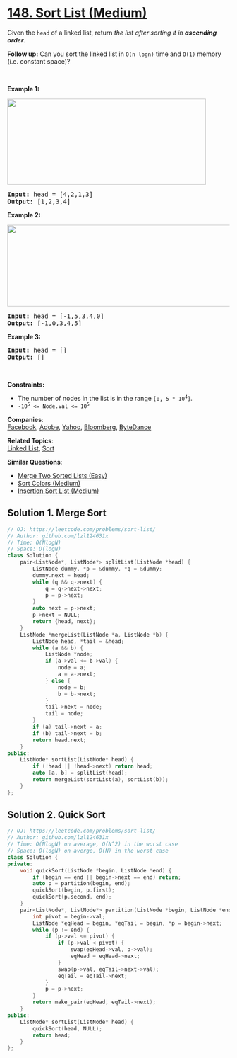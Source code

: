 # [148. Sort List (Medium)](https://leetcode.com/problems/sort-list/)

<p>Given the <code>head</code> of a linked list, return <em>the list after sorting it in <strong>ascending order</strong></em>.</p>

<p><strong>Follow up:</strong> Can you sort the linked list in <code>O(n logn)</code> time and <code>O(1)</code>&nbsp;memory (i.e. constant space)?</p>

<p>&nbsp;</p>
<p><strong>Example 1:</strong></p>
<img alt="" src="https://assets.leetcode.com/uploads/2020/09/14/sort_list_1.jpg" style="width: 450px; height: 194px;">
<pre><strong>Input:</strong> head = [4,2,1,3]
<strong>Output:</strong> [1,2,3,4]
</pre>

<p><strong>Example 2:</strong></p>
<img alt="" src="https://assets.leetcode.com/uploads/2020/09/14/sort_list_2.jpg" style="width: 550px; height: 184px;">
<pre><strong>Input:</strong> head = [-1,5,3,4,0]
<strong>Output:</strong> [-1,0,3,4,5]
</pre>

<p><strong>Example 3:</strong></p>

<pre><strong>Input:</strong> head = []
<strong>Output:</strong> []
</pre>

<p>&nbsp;</p>
<p><strong>Constraints:</strong></p>

<ul>
	<li>The number of nodes in the list is in the range <code>[0, 5 * 10<sup>4</sup>]</code>.</li>
	<li><code>-10<sup>5</sup> &lt;= Node.val &lt;= 10<sup>5</sup></code></li>
</ul>


**Companies**:  
[Facebook](https://leetcode.com/company/facebook), [Adobe](https://leetcode.com/company/adobe), [Yahoo](https://leetcode.com/company/yahoo), [Bloomberg](https://leetcode.com/company/bloomberg), [ByteDance](https://leetcode.com/company/bytedance)

**Related Topics**:  
[Linked List](https://leetcode.com/tag/linked-list/), [Sort](https://leetcode.com/tag/sort/)

**Similar Questions**:
* [Merge Two Sorted Lists (Easy)](https://leetcode.com/problems/merge-two-sorted-lists/)
* [Sort Colors (Medium)](https://leetcode.com/problems/sort-colors/)
* [Insertion Sort List (Medium)](https://leetcode.com/problems/insertion-sort-list/)

## Solution 1. Merge Sort

```cpp
// OJ: https://leetcode.com/problems/sort-list/
// Author: github.com/lzl124631x
// Time: O(NlogN)
// Space: O(logN)
class Solution {
    pair<ListNode*, ListNode*> splitList(ListNode *head) {
        ListNode dummy, *p = &dummy, *q = &dummy;
        dummy.next = head;
        while (q && q->next) {
            q = q->next->next;
            p = p->next;
        }
        auto next = p->next;
        p->next = NULL;
        return {head, next};
    }
    ListNode *mergeList(ListNode *a, ListNode *b) {
        ListNode head, *tail = &head;
        while (a && b) {
            ListNode *node;
            if (a->val <= b->val) {
                node = a;
                a = a->next;
            } else {
                node = b;
                b = b->next;
            }
            tail->next = node;
            tail = node;
        }
        if (a) tail->next = a;
        if (b) tail->next = b;
        return head.next;
    }
public:
    ListNode* sortList(ListNode* head) {
        if (!head || !head->next) return head;
        auto [a, b] = splitList(head);
        return mergeList(sortList(a), sortList(b));
    }
};
```

## Solution 2. Quick Sort

```cpp
// OJ: https://leetcode.com/problems/sort-list/
// Author: github.com/lzl124631x
// Time: O(NlogN) on average, O(N^2) in the worst case
// Space: O(logN) on averge, O(N) in the worst case
class Solution {
private:
    void quickSort(ListNode *begin, ListNode *end) {
        if (begin == end || begin->next == end) return;
        auto p = partition(begin, end);
        quickSort(begin, p.first);
        quickSort(p.second, end);
    }
    pair<ListNode*, ListNode*> partition(ListNode *begin, ListNode *end) {
        int pivot = begin->val;
        ListNode *eqHead = begin, *eqTail = begin, *p = begin->next;
        while (p != end) {
            if (p->val <= pivot) {
                if (p->val < pivot) {
                    swap(eqHead->val, p->val);
                    eqHead = eqHead->next;
                }
                swap(p->val, eqTail->next->val);
                eqTail = eqTail->next;
            }
            p = p->next;
        }
        return make_pair(eqHead, eqTail->next);
    }
public:
    ListNode* sortList(ListNode* head) {
        quickSort(head, NULL);
        return head;
    }
};
```